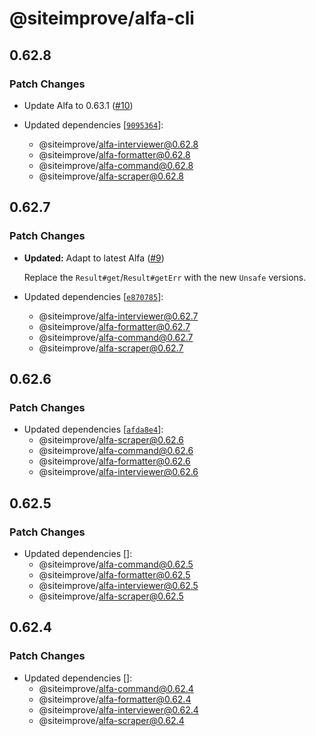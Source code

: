 # @siteimprove/alfa-cli

## 0.62.8

### Patch Changes

- Update Alfa to 0.63.1 ([#10](https://github.com/Siteimprove/alfa-integrations/pull/10))

- Updated dependencies [[`9095364`](https://github.com/Siteimprove/alfa-integrations/commit/909536477fcc7da9e2a50f2a0984c577fe14e945)]:
  - @siteimprove/alfa-interviewer@0.62.8
  - @siteimprove/alfa-formatter@0.62.8
  - @siteimprove/alfa-command@0.62.8
  - @siteimprove/alfa-scraper@0.62.8

## 0.62.7

### Patch Changes

- **Updated:** Adapt to latest Alfa ([#9](https://github.com/Siteimprove/alfa-integrations/pull/9))

  Replace the `Result#get`/`Result#getErr` with the new `Unsafe` versions.

- Updated dependencies [[`e870785`](https://github.com/Siteimprove/alfa-integrations/commit/e8707850938daf133bfbc4808156babc1f99cb0d)]:
  - @siteimprove/alfa-interviewer@0.62.7
  - @siteimprove/alfa-formatter@0.62.7
  - @siteimprove/alfa-command@0.62.7
  - @siteimprove/alfa-scraper@0.62.7

## 0.62.6

### Patch Changes

- Updated dependencies [[`afda8e4`](https://github.com/Siteimprove/alfa-integrations/commit/afda8e45eea7754f8b2ca4023ba64a71b753967f)]:
  - @siteimprove/alfa-scraper@0.62.6
  - @siteimprove/alfa-command@0.62.6
  - @siteimprove/alfa-formatter@0.62.6
  - @siteimprove/alfa-interviewer@0.62.6

## 0.62.5

### Patch Changes

- Updated dependencies []:
  - @siteimprove/alfa-command@0.62.5
  - @siteimprove/alfa-formatter@0.62.5
  - @siteimprove/alfa-interviewer@0.62.5
  - @siteimprove/alfa-scraper@0.62.5

## 0.62.4

### Patch Changes

- Updated dependencies []:
  - @siteimprove/alfa-command@0.62.4
  - @siteimprove/alfa-formatter@0.62.4
  - @siteimprove/alfa-interviewer@0.62.4
  - @siteimprove/alfa-scraper@0.62.4
